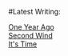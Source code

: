 #Latest Writing: 

[One Year Ago](/oneyearago)  
[Second Wind](/secondwind)  
[It's Time](/itstime)  